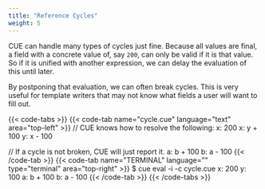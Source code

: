 ```yaml
---
title: "Reference Cycles"
weight: 5
---
```


CUE can handle many types of cycles just fine.
Because all values are final, a field with a concrete value of, say `200`,
can only be valid if it is that value.
So if it is unified with another expression, we can delay the evaluation of
this until later.

By postponing that evaluation, we can often break cycles.
This is very useful for template writers that may not know what fields
a user will want to fill out.

{{< code-tabs >}}
{{< code-tab name="cycle.cue" language="text"  area="top-left" >}}
// CUE knows how to resolve the following:
x: 200
x: y + 100
y: x - 100

// If a cycle is not broken, CUE will just report it.
a: b + 100
b: a - 100
{{< /code-tab >}}
{{< code-tab name="TERMINAL" language="" type="terminal" area="top-right" >}}
$ cue eval -i -c cycle.cue
x: 200
y: 100
a: b + 100
b: a - 100
{{< /code-tab >}}
{{< /code-tabs >}}

